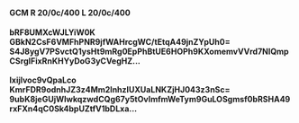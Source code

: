 #### GCM R 20/0c/400 L 20/0c/400
**bRF8UMXcWJLYiW0K**<br/>**GBkN2CsF6VMFhPNR9jfWAHrcgWC/tEtqA49jnZYpUh0=**<br/>**S4J8ygV7PSvctQ1ysHt9mRg0EpPhBtUE6HOPh9KXomemvVVrd7NIQmpCSrgIFixRnKHYyDoG3yCVegHZ...**<br/><br/>
**lxijlvoc9vQpaLco**<br/>**KmrFDR9odnhJZ3z4Mm2lnhzIUXUaLNKZjHJ043z3nSc=**<br/>**9ubK8jeGUjWlwkqzwdCQg67y5tOvImfmWeTym9GuLOSgmsf0bRSHA49rxFXn4qC0Sk4bpUZtfV1bDLxa...**
